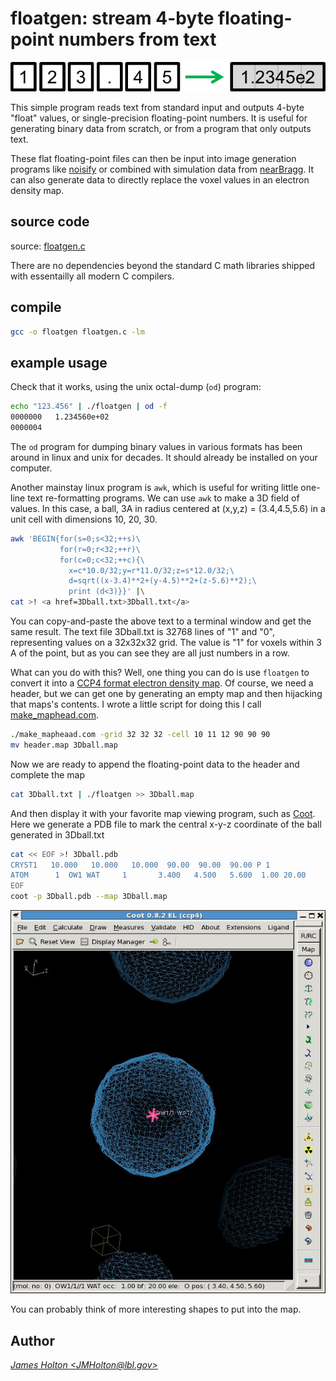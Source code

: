 # floatgen: stream 4-byte floating-point numbers from text

![](floatgen.gif)

This simple program reads text from standard input and outputs 4-byte "float" values,
or single-precision floating-point numbers. It is useful for generating binary data
from scratch, or from a program that only outputs text.

These flat floating-point files can then be input into image generation programs like
[noisify][noisify] or combined with simulation data from [nearBragg][nearbragg].
It can also generate data to directly replace the voxel values in an electron density map.

## source code

source: [floatgen.c](../floatgen.c)

There are no dependencies beyond the standard C math libraries shipped with essentailly
all modern C compilers.

## compile

```bash
gcc -o floatgen floatgen.c -lm
```

## example usage

Check that it works, using the unix octal-dump (`od`) program:

```bash
echo "123.456" | ./floatgen | od -f
0000000   1.234560e+02
0000004
```

The `od` program for dumping binary values in various formats has been around in linux and unix
for decades. It should already be installed on your computer.

Another mainstay linux program is `awk`, which is useful for writing little one-line text
re-formatting programs. We can use `awk` to make a 3D field of values.  In this case, a ball,
3A in radius centered at (x,y,z) = (3.4,4.5,5.6) in a unit cell with dimensions 10, 20, 30.

```bash
awk 'BEGIN{for(s=0;s<32;++s)\
           for(r=0;r<32;++r)\
           for(c=0;c<32;++c){\
             x=c*10.0/32;y=r*11.0/32;z=s*12.0/32;\
             d=sqrt((x-3.4)**2+(y-4.5)**2+(z-5.6)**2);\
             print (d<3)}}' |\
cat >! <a href=3Dball.txt>3Dball.txt</a>
```

You can copy-and-paste the above text to a terminal window and get the same result.
The text file 3Dball.txt is 32768 lines of "1" and "0", representing values on a 32x32x32 grid.
The value is "1" for voxels within 3 A of the point, but as you can see they are all just 
numbers in a row.

What can you do with this?  Well, one thing you can do is use `floatgen` to convert it into a
[CCP4 format electron density map][maplib].  Of course, we need a header, but we can get one by
generating an empty map and then hijacking that maps's contents. I wrote a little script for doing
this I call [make_maphead.com](../make_maphead.com).

```bash
./make_mapheaad.com -grid 32 32 32 -cell 10 11 12 90 90 90
mv header.map 3Dball.map
```

Now we are ready to append the floating-point data to the header and complete the map

```bash
cat 3Dball.txt | ./floatgen >> 3Dball.map
```

And then display it with your favorite map viewing program, such as [Coot][coot].
Here we generate a PDB file to mark the central x-y-z coordinate of the ball generated in 3Dball.txt

```bash
cat << EOF >! 3Dball.pdb
CRYST1   10.000   10.000   10.000  90.00  90.00  90.00 P 1                      
ATOM      1  OW1 WAT     1       3.400   4.500   5.600  1.00 20.00           O  
EOF
coot -p 3Dball.pdb --map 3Dball.map
```

![](coot_3Dball.jpg)

You can probably think of more interesting shapes to put into the map.

## Author
<ADDRESS><A HREF="mailto:JMHolton@lbl.gov">James Holton &lt;JMHolton@lbl.gov&gt;</A></ADDRESS>


[adxv]: http://www.scripps.edu/~arvai/adxv.html
[rigaku]: https://www.rigaku.com
[mosflm]: http://www.mrc-lmb.cam.ac.uk/harry/mosflm/
[hkl]: http://www.hkl-xray.com
[xds]: http://xds.mpimf-heidelberg.mpg.de
[fmodel]: http://www.phenix-online.org/documentation/fmodel.htm
[refmac]: https://www2.mrc-lmb.cam.ac.uk/groups/murshudov/content/refmac/refmac.html
[sfall]: https://www.ccp4.ac.uk/html/sfall.html
[imagemagick]: http://www.imagemagick.org
[noisify]: https://github.com/bl831/bin_stuff/blob/main/docs/noisify.md
[float_add]: https://github.com/bl831/bin_stuff/blob/main/docs/float_add.md
[float_func]: https://github.com/bl831/bin_stuff/blob/main/docs/float_func.md
[float_mult]: https://github.com/bl831/bin_stuff/blob/main/docs/float_mult.md
[int2float]: int2flaot.md
[ccp4]: https://www.ccp4.ac.uk
[maplib]: https://www.ccp4.ac.uk/html/maplib.html
[coot]: https://www2.mrc-lmb.cam.ac.uk/personal/pemsley/coot/
[nanobragg]: https://github.com/bl831/nanoBragg
[nearbragg]: https://github.com/bl831/nearBragg
[nonbragg]: https://github.com/bl831/nanoBragg